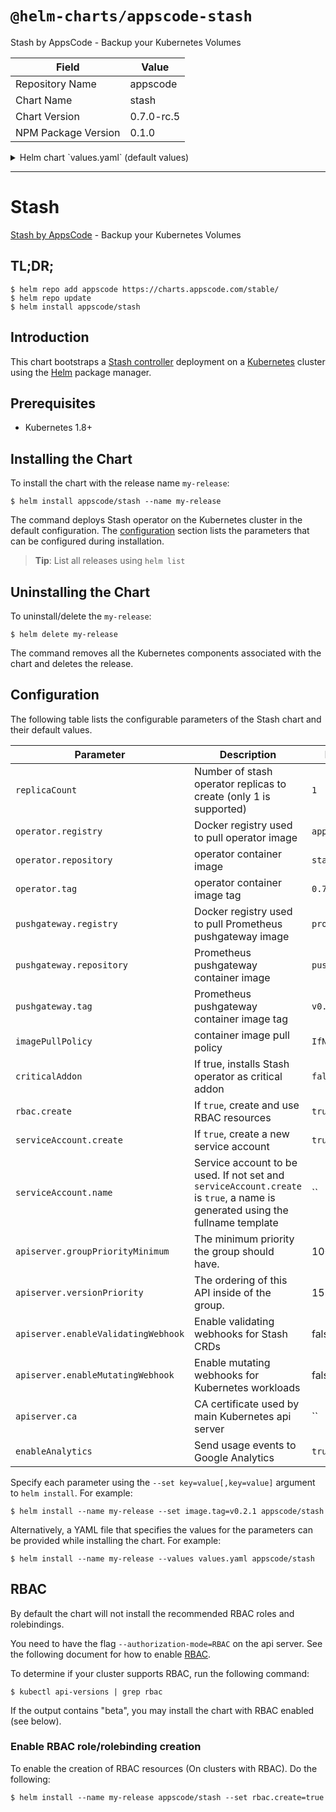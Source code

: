 # `@helm-charts/appscode-stash`

Stash by AppsCode - Backup your Kubernetes Volumes

| Field               | Value      |
| ------------------- | ---------- |
| Repository Name     | appscode   |
| Chart Name          | stash      |
| Chart Version       | 0.7.0-rc.5 |
| NPM Package Version | 0.1.0      |

<details>

<summary>Helm chart `values.yaml` (default values)</summary>

```yaml
# Default values for stash.
# This is a YAML-formatted file.
# Declare variables to be passed into your templates.
replicaCount: 1
# Docker registry containing Stash images
operator:
  registry: appscode
  repository: stash
  tag: 0.7.0-rc.5
pushgateway:
  registry: prom
  repository: pushgateway
  tag: v0.4.0
## Optionally specify an array of imagePullSecrets.
## Secrets must be manually created in the namespace.
## ref: https://kubernetes.io/docs/concepts/containers/images/#specifying-imagepullsecrets-on-a-pod
##
# imagePullSecrets:
#   - name: myRegistryKeySecretName
## Specify a imagePullPolicy
## ref: http://kubernetes.io/docs/user-guide/images/#pre-pulling-images
##
imagePullPolicy: IfNotPresent
## Installs Stash operator as critical addon
## https://kubernetes.io/docs/tasks/administer-cluster/guaranteed-scheduling-critical-addon-pods/
criticalAddon: false

## Install Default RBAC roles and bindings
rbac:
  # Specifies whether RBAC resources should be created
  create: true

serviceAccount:
  # Specifies whether a ServiceAccount should be created
  create: true
  # The name of the ServiceAccount to use.
  # If not set and create is true, a name is generated using the fullname template
  name:

apiserver:
  # groupPriorityMinimum is the minimum priority the group should have. Please see
  # https://github.com/kubernetes/kube-aggregator/blob/release-1.9/pkg/apis/apiregistration/v1beta1/types.go#L58-L64
  # for more information on proper values of this field.
  groupPriorityMinimum: 10000
  # versionPriority is the ordering of this API inside of the group. Please see
  # https://github.com/kubernetes/kube-aggregator/blob/release-1.9/pkg/apis/apiregistration/v1beta1/types.go#L66-L70
  # for more information on proper values of this field
  versionPriority: 15
  # enableMutatingWebhook is used to configure mutating webhook for Kubernetes workloads
  enableMutatingWebhook: false
  # enableValidatingWebhook is used to configure validating webhook for Stash CRDss
  enableValidatingWebhook: false
  # CA certificate used by main Kubernetes api server
  ca:

# Send usage events to Google Analytics
enableAnalytics: true
```

</details>

---

# Stash

[Stash by AppsCode](https://github.com/appscode/stash) - Backup your Kubernetes Volumes

## TL;DR;

```console
$ helm repo add appscode https://charts.appscode.com/stable/
$ helm repo update
$ helm install appscode/stash
```

## Introduction

This chart bootstraps a [Stash controller](https://github.com/appscode/stash) deployment on a [Kubernetes](http://kubernetes.io) cluster using the [Helm](https://helm.sh) package manager.

## Prerequisites

- Kubernetes 1.8+

## Installing the Chart

To install the chart with the release name `my-release`:

```console
$ helm install appscode/stash --name my-release
```

The command deploys Stash operator on the Kubernetes cluster in the default configuration. The [configuration](#configuration) section lists the parameters that can be configured during installation.

> **Tip**: List all releases using `helm list`

## Uninstalling the Chart

To uninstall/delete the `my-release`:

```console
$ helm delete my-release
```

The command removes all the Kubernetes components associated with the chart and deletes the release.

## Configuration

The following table lists the configurable parameters of the Stash chart and their default values.

| Parameter                           | Description                                                                                                                   | Default        |
| ----------------------------------- | ----------------------------------------------------------------------------------------------------------------------------- | -------------- |
| `replicaCount`                      | Number of stash operator replicas to create (only 1 is supported)                                                             | `1`            |
| `operator.registry`                 | Docker registry used to pull operator image                                                                                   | `appscode`     |
| `operator.repository`               | operator container image                                                                                                      | `stash`        |
| `operator.tag`                      | operator container image tag                                                                                                  | `0.7.0-rc.5`   |
| `pushgateway.registry`              | Docker registry used to pull Prometheus pushgateway image                                                                     | `prom`         |
| `pushgateway.repository`            | Prometheus pushgateway container image                                                                                        | `pushgateway`  |
| `pushgateway.tag`                   | Prometheus pushgateway container image tag                                                                                    | `v0.4.0`       |
| `imagePullPolicy`                   | container image pull policy                                                                                                   | `IfNotPresent` |
| `criticalAddon`                     | If true, installs Stash operator as critical addon                                                                            | `false`        |
| `rbac.create`                       | If `true`, create and use RBAC resources                                                                                      | `true`         |
| `serviceAccount.create`             | If `true`, create a new service account                                                                                       | `true`         |
| `serviceAccount.name`               | Service account to be used. If not set and `serviceAccount.create` is `true`, a name is generated using the fullname template | ``             |
| `apiserver.groupPriorityMinimum`    | The minimum priority the group should have.                                                                                   | 10000          |
| `apiserver.versionPriority`         | The ordering of this API inside of the group.                                                                                 | 15             |
| `apiserver.enableValidatingWebhook` | Enable validating webhooks for Stash CRDs                                                                                     | false          |
| `apiserver.enableMutatingWebhook`   | Enable mutating webhooks for Kubernetes workloads                                                                             | false          |
| `apiserver.ca`                      | CA certificate used by main Kubernetes api server                                                                             | ``             |
| `enableAnalytics`                   | Send usage events to Google Analytics                                                                                         | `true`         |

Specify each parameter using the `--set key=value[,key=value]` argument to `helm install`. For example:

```console
$ helm install --name my-release --set image.tag=v0.2.1 appscode/stash
```

Alternatively, a YAML file that specifies the values for the parameters can be provided while
installing the chart. For example:

```console
$ helm install --name my-release --values values.yaml appscode/stash
```

## RBAC

By default the chart will not install the recommended RBAC roles and rolebindings.

You need to have the flag `--authorization-mode=RBAC` on the api server. See the following document for how to enable [RBAC](https://kubernetes.io/docs/admin/authorization/rbac/).

To determine if your cluster supports RBAC, run the following command:

```console
$ kubectl api-versions | grep rbac
```

If the output contains "beta", you may install the chart with RBAC enabled (see below).

### Enable RBAC role/rolebinding creation

To enable the creation of RBAC resources (On clusters with RBAC). Do the following:

```console
$ helm install --name my-release appscode/stash --set rbac.create=true
```
